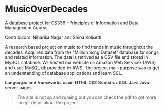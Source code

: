# MusicOverDecades
A database project for CS336 - Principles of Information and Data Management Course

Contributors:
Niharika Nagar and Shina Kolisetti 

A research based project on music to find trends in music throughout the decades. Acquired data from the "Million Song Dataset" database for songs and related information. The data is retrived as a CSV file and stored in MySQL database. We hosted our website on Amazon Web Services (AWS) and used MySQL db provided by AWS. The project main purpose was to get an understanding of database applications and learn SQL. 

Languages and frameworks used:
HTML
CSS
Bootstrap
SQL
Java
Java server pages

> The site is not up and running but you can check the pdf to get more indept detail about the project
